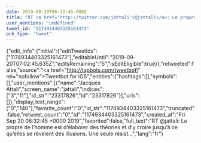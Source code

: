 ```yaml
---
date: 2019-09-20T06:32:45.000Z
title: "RT <a href='http://twitter.com/jattali'>@jattali</a>: Le propre de l’homme est d’élaborer des théories et d’y croire jusqu’à ce qu’elles se révèlent des illusions. Une seule résist…″"
user_mentions: "undefined"
tweet_id: "1174934403325161473"
pub_type: "tweet"
---
```

{"edit_info":{"initial":{"editTweetIds":["1174934403325161473"],"editableUntil":"2019-09-20T07:02:45.635Z","editsRemaining":"5","isEditEligible":true}},"retweeted":false,"source":"<a href=\"http://tapbots.com/tweetbot\" rel=\"nofollow\">Tweetbot for iΟS</a>","entities":{"hashtags":[],"symbols":[],"user_mentions":[{"name":"Jacques Attali","screen_name":"jattali","indices":["3","11"],"id_str":"23317826","id":"23317826"}],"urls":[]},"display_text_range":["0","140"],"favorite_count":"0","id_str":"1174934403325161473","truncated":false,"retweet_count":"0","id":"1174934403325161473","created_at":"Fri Sep 20 06:32:45 +0000 2019","favorited":false,"full_text":"RT @jattali: Le propre de l’homme est d’élaborer des théories et d’y croire jusqu’à ce qu’elles se révèlent des illusions. Une seule résist…","lang":"fr"}
